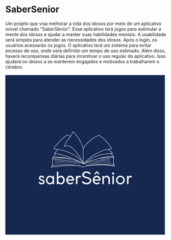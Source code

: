 # SaberSenior

 Um projeto que visa melhorar a vida dos idosos por meio de um aplicativo móvel chamado "SaberSênior". Esse aplicativo terá jogos para estimular a mente dos idosos e ajudar a manter suas habilidades mentais. A usabilidade será simples para atender às necessidades dos idosos. Após o login, os usuários acessarão os jogos. O aplicativo terá um sistema para evitar excesso de uso, onde será definido um tempo de uso estimado. Além disso, haverá recompensas diárias para incentivar o uso regular do aplicativo. Isso ajudará os idosos a se manterem engajados e motivados a trabalharem o cérebro.
 <br>
 <br>
 <img src="SaberSenior.png">
 </br>
</br>
